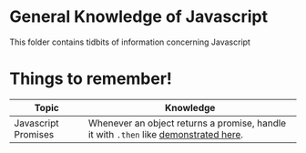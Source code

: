 # General Knowledge of Javascript

This folder contains tidbits of information concerning Javascript

# Things to remember!

| Topic | Knowledge |
| - | - |
| Javascript Promises | Whenever an object returns a promise, handle it with `.then` like [demonstrated here](https://github.com/excircle/nextjs-notes/blob/main/general-javascript/run-js-on-cmd/api-promise.js).|